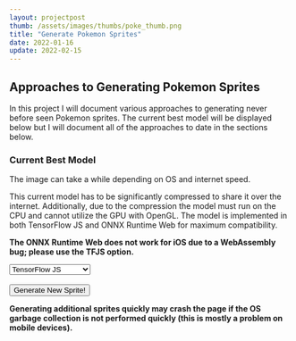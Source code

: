 ```yaml
---
layout: projectpost
thumb: /assets/images/thumbs/poke_thumb.png
title: "Generate Pokemon Sprites"
date: 2022-01-16
update: 2022-02-15
---
```

<!-- Load TensorFlow.js -->
<script src="https://cdn.jsdelivr.net/npm/@tensorflow/tfjs/dist/tf.min.js"></script>
<!-- Load ONNX Runtime Web -->
<script src="https://cdn.jsdelivr.net/npm/onnxruntime-web/dist/ort.min.js"></script>

## Approaches to Generating Pokemon Sprites
In this project I will document various approaches to generating never before seen Pokemon sprites. The current best model will be displayed below but I will document all of the approaches to date in the sections below.

<div class="text-center">
    <h3>Current Best Model</h3>
    <p>The image can take a while depending on OS and internet speed.</p>
    <p>This current model has to be significantly compressed to share it over the internet. Additionally, due to the compression the model must run on the CPU and cannot utilize the GPU with OpenGL. The model is implemented in both TensorFlow JS and ONNX Runtime Web for maximum compatibility.</p>
    <p><strong>The ONNX Runtime Web does not work for iOS due to a WebAssembly bug; please use the TFJS option.</strong></p>
    <select id="backend">
        <option value="tfjs">TensorFlow JS</option>
        <option value="onnx">ONNX Runtime Web</option>
    </select>
    <br>
    <canvas width="224" height="272"></canvas>
    <br>
    <button id="genButton" onclick="genImage()" type="button">Generate New Sprite!</button>
    <p><strong>Generating additional sprites quickly may crash the page if the OS garbage collection is not performed quickly (this is mostly a problem on mobile devices).</strong></p>
</div>

<!-- Sleep function -->
<script>

    //----- Define sleep function -----
    function sleep(ms) {
        return new Promise(resolve => setTimeout(resolve, ms));
    }

</script>

<!-- Generate image function -->
<script>

    //----- Define image generation function -----
    async function genImage(){

        // Disable the button
        document.getElementById("genButton").disabled = true;

        // Run model and display the result
        // ONNX backend
        if(backend == "onnx"){

            // Create the input data
            let x = Float32Array.from([0]);
            let tensorX = new ort.Tensor('float32', x, [1]);
            
            // Run the model
            let img_final_small = await session.run({'input': tensorX});
            img_final_small = img_final_small.output.data;

            // Debug statement
            console.log("Inference completed");

            // Debug statement
            console.log(img_final_small);

            // Convert to TFJS tensor and resize
            let img_final_small_tensor = tf.tensor(img_final_small, [56, 68, 3]);
            let img_final_large_tensor = tf.image.resizeNearestNeighbor(img_final_small_tensor, [56*4, 68*4]);

            // Get the canvas for displaying
            let canvas = document.getElementsByTagName("canvas")[0];

            // Display the image
            await tf.browser.toPixels(img_final_large_tensor, canvas);

            // Clean up
            tf.dispose(img_final_small_tensor);
            tf.dispose(img_final_large_tensor);

            // Debug statement
            console.log(tf.memory());

        // TensorFlow JS backend
        }else if(backend == "tfjs"){
            
            // Create the input data
            let x_tensor = tf.randomNormal([56*68*3, 1]);

            // Run the model
            let img_final_small_tensor = model.execute(x_tensor);

            // Debug statement
            console.log("Inference completed");

            // Debug statement
            console.log(img_final_small_tensor);

            // Resize the image
            let img_final_large_tensor = tf.image.resizeNearestNeighbor(img_final_small_tensor, [56*4, 68*4]);

            // Get the canvas for displaying
            let canvas = document.getElementsByTagName("canvas")[0];

            // Display the image
            await tf.browser.toPixels(img_final_large_tensor, canvas);

            // Clean up
            tf.dispose(x_tensor);
            tf.dispose(img_final_small_tensor);
            tf.dispose(img_final_large_tensor);

            // Debug statement
            console.log(tf.memory());

        }

        // Pause and then enable the button
        await sleep(1500);
        document.getElementById("genButton").disabled = false;

    }

</script>

<!-- Setup function -->
<script>

    //----- Define setup function -----
    async function setup(){

        // Set the backend
        tf.enableProdMode();
        await tf.setBackend('cpu');
        
        // Initiate a session and load the models
        model = await tf.loadGraphModel('/assets/files/gauss_gen_net/model.json');
        session = await ort.InferenceSession.create("/assets/files/gauss_gen_net.onnx");

        // Debug statement
        console.log("Models loaded");

        // Generate a new Pokemon sprite
        await genImage();

    }

</script>

<!-- Main script for generating new Pokemon sprite -->
<script>

    // Initialize the model and session
    var model;
    var session;

    // Disable the button
    document.getElementById("genButton").disabled = true;

    // Track the backend
    var backend_elem = document.getElementById("backend");
    var backend = backend_elem.value;
    backend_elem.onchange = function(e){backend = e.target.value;}

    // Setup
    setup();

</script>